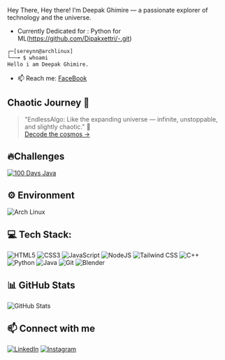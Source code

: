 Hey There, 
Hey there! I’m Deepak Ghimire — a passionate explorer of technology and the universe.

- Currently Dedicated for : Python for ML(https://github.com/Dipakxettri/-.git)

```bash
┌─[sereynn@archlinux]
└──╼ $ whoami
Hello i am Deepak Ghimire.
```





- 📫 Reach me: [FaceBook](https://www.facebook.com/profile.php?id=100079970976913)

## Chaotic Journey  🌌 
> "EndlessAlgo: Like the expanding universe — infinite, unstoppable, and slightly chaotic." 🌌  
> [Decode the cosmos → ](https://github.com/Dipakxettri/EndlessAlgo)

## 🔥Challenges

[![100 Days Java](https://img.shields.io/badge/100_Days_Java-92/100-orange?style=for-the-badge&logo=openjdk&logoColor=white)](https://github.com/Dipakxettri/100-days-java-challenge)  

## ⚙️ Environment

![Arch Linux](https://img.shields.io/badge/arch%20linux-1793D1?style=for-the-badge&logo=arch-linux&logoColor=white)


## 💻 Tech Stack:

![HTML5](https://img.shields.io/badge/html5-%23E34F26.svg?style=for-the-badge&logo=html5&logoColor=white)
![CSS3](https://img.shields.io/badge/css3-%231572B6.svg?style=for-the-badge&logo=css3&logoColor=white)
![JavaScript](https://img.shields.io/badge/javascript-%23F7DF1E.svg?style=for-the-badge&logo=javascript&logoColor=black)
![NodeJS](https://img.shields.io/badge/node.js-339933.svg?style=for-the-badge&logo=nodedotjs&logoColor=white)
![Tailwind CSS](https://img.shields.io/badge/Tailwind_CSS-%2338B2D8.svg?style=for-the-badge&logo=tailwindcss&logoColor=white)
![C++](https://img.shields.io/badge/c++-%2300599C.svg?style=for-the-badge&logo=c%2B%2B&logoColor=white)
![Python](https://img.shields.io/badge/python-%2314354C.svg?style=for-the-badge&logo=python&logoColor=white)
![Java](https://img.shields.io/badge/java-%23ED8B00.svg?style=for-the-badge&logo=openjdk&logoColor=white)
![Git](https://img.shields.io/badge/git-%23F05033.svg?style=for-the-badge&logo=git&logoColor=white)
![Blender](https://img.shields.io/badge/Blender-%23F5792A.svg?style=for-the-badge&logo=blender&logoColor=white)





## 📊 GitHub Stats
![GitHub Stats](https://github-readme-stats.vercel.app/api?username=Dipakxettri&show_icons=true&theme=radical)

## 📫 Connect with me
[![LinkedIn](https://img.shields.io/badge/LinkedIn-0077B5?style=for-the-badge&logo=linkedin&logoColor=white)](https://www.linkedin.com/in/deepak-ghimire2?utm_source=share&utm_campaign=share_via&utm_content=profile&utm_medium=android_app)
[![Instagram](https://img.shields.io/badge/Instagram-E4405F?style=for-the-badge&logo=instagram&logoColor=white)](https://www.instagram.com/chettriidipak?igsh=MWQwbWx5ejA1cGQ4bg==)
